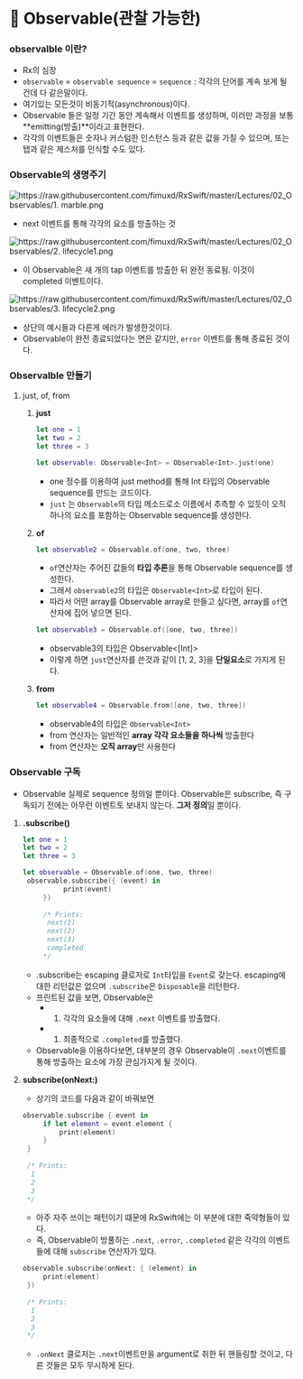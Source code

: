 # 🥽 Observable(관찰 가능한)

### observalble 이란?

- Rx의 심장
- `observable` = `observable sequence` = `sequence` : 각각의 단어를 계속 보게 될건데 다 같은말이다.
- 여기있는 모든것이 비동기적(asynchronous)이다.
- Observable 들은 일정 기간 동안 계속해서 이벤트를 생성하며, 이러만 과정을 보통 **emitting(방출)**이라고 표현한다.
- 각각의 이벤트들은 숫자나 커스텀한 인스턴스 등과 같은 값을 가질 수 있으며, 또는 탭과 같은 제스처를 인식할 수도 있다.

### Observable의 생명주기

![https://raw.githubusercontent.com/fimuxd/RxSwift/master/Lectures/02_Observables/1. marble.png](https://raw.githubusercontent.com/fimuxd/RxSwift/master/Lectures/02_Observables/1.%20marble.png)

- next 이벤트를 통해 각각의 요소를 방출하는 것

![https://raw.githubusercontent.com/fimuxd/RxSwift/master/Lectures/02_Observables/2. lifecycle1.png](https://raw.githubusercontent.com/fimuxd/RxSwift/master/Lectures/02_Observables/2.%20lifecycle1.png)

- 이 Observable은 새 개의 tap 이벤트를 방출한 뒤 완전 동료됨. 이것이 completed 이벤트이다.

![https://raw.githubusercontent.com/fimuxd/RxSwift/master/Lectures/02_Observables/3. lifecycle2.png](https://raw.githubusercontent.com/fimuxd/RxSwift/master/Lectures/02_Observables/3.%20lifecycle2.png)

- 상단의 예시들과 다른게 에러가 발생한것이다.
- Observable이 완전 종료되었다는 면은 같지만, `error` 이벤트를 통해 종료된 것이다.

### Observalble 만들기

1. just, of, from

   1. **just**

      ```swift
      let one = 1
      let two = 2
      let three = 3
      
      let observable: Observable<Int> = Observable<Int>.just(one)
      ```

      - one 정수를 이용하여 just method를 통해 Int 타입의 Observable sequence를 만드는 코드이다.
      - `just` 는 `Observable`의 타입 메소드로소 이름에서 추측할 수 있듯이 오직 하나의 요소를 포함하는 Observable sequence를 생성한다.

   2. **of**

      ```swift
      let observable2 = Observable.of(one, two, three)
      ```

      - `of`연산자는 주어진 값들의 **타입 추론**을 통해 Observable sequence를 생성한다.
      - 그래서 `observable2`의 타입은 `Observable<Int>`로 타입이 된다.
      - 따라서 어떤 array를 Observable array로 만들고 싶다면, array를 `of`연산자에 집어 넣으면 된다.

      ```swift
      let observable3 = Observable.of([one, two, three])
      ```

      - observable3의 타입은 Observable<[Int]>
      - 이렇게 하면 `just`연산자를 쓴것과 같이 [1, 2, 3]을 **단일요소**로 가지게 된다.

   3. **from**

      ```swift
      let observable4 = Observable.from([one, two, three])
      ```

      - observable4의 타입은 `Observable<Int>`
      - from 연산자는 일반적인 **array 각각 요소들을 하나씩** 방출한다
      - from 연산자는 **오직 array**만 사용한다

### Observable 구독

- Observable 실제로 sequence 정의일 뿐이다. Observable은 subscribe, 즉 구독되기 전에는 아무런 이벤트토 보내지 않는다. **그저 정의**일 뿐이다.

1. **.subscribe()**

   ```swift
   let one = 1
   let two = 2
   let three = 3
   
   let observable = Observable.of(one, two, three)
   	observable.subscribe({ (event) in
   			 print(event)
   		})
    	
    	/* Prints:
    	 next(1)
    	 next(2)
    	 next(3)
    	 completed
    	*/
   ```

   - .subscribe는 escaping 클로저로 `Int`타입을 `Event`로 갖는다. escaping에 대한 리턴값은 없으며 `.subscribe`은 `Disposable`을 리턴한다.
   - 프린트된 값을 보면, Observable은
     - 1. 각각의 요소들에 대해 `.next` 이벤트를 방출했다.
     - 1. 최종적으로 `.completed`를 방출했다.
   - Observable을 이용하다보면, 대부분의 경우 Observable이 `.next`이벤트를 통해 방출하는 요소에 가장 관심가지게 될 것이다.

2. **subscribe(onNext:)**

   - 상기의 코드를 다음과 같이 바꿔보면

   ```swift
   observable.subscribe { event in
    	if let element = event.element {
    		print(element)
    	}
    }
    
    /* Prints:
     1
     2
     3
    */
   ```

   - 아주 자주 쓰이는 패턴이기 떄문에 RxSwift에는 이 부분에 대한 죽약형들이 있다.
   - 즉, Observable이 방풀하는 `.next`, `.error`, `.completed` 같은 각각의 이벤트들에 대해 `subscribe` 연산자가 있다.

   ```swift
   observable.subscribe(onNext: { (element) in
    	print(element)
    })
    
    /* Prints:
     1
     2
     3
    */
   ```

   - `.onNext` 클로저는 `.next`이벤트만을 argument로 취한 뒤 핸들링할 것이고, 다른 것들은 모두 무시하게 된다.
